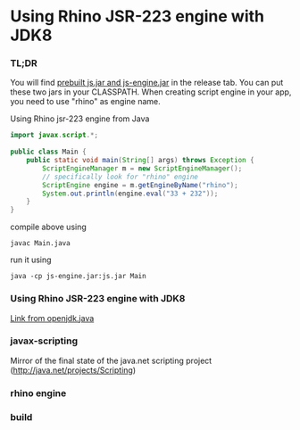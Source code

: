 # Using Rhino JSR-223 engine with JDK8
### TL;DR


You will find [prebuilt js.jar and js-engine.jar](https://github.com/zeroboo/javax-scripting/releases/tag/v1.0.0) in the release tab. You can put these two jars in your CLASSPATH. When creating script engine in your app, you need to use "rhino" as engine name.

Using Rhino jsr-223 engine from Java
```java
import javax.script.*;
 
public class Main {
    public static void main(String[] args) throws Exception {
        ScriptEngineManager m = new ScriptEngineManager();
        // specifically look for "rhino" engine
        ScriptEngine engine = m.getEngineByName("rhino");
        System.out.println(engine.eval("33 + 232"));
    }
}
```
compile above using
 
```javac Main.java```
 
run it using
 
```java -cp js-engine.jar:js.jar Main```


### Using Rhino JSR-223 engine with JDK8
[Link from openjdk.java](https://wiki.openjdk.java.net/display/Nashorn/Using+Rhino+JSR-223+engine+with+JDK8)

### javax-scripting
Mirror of the final state of the java.net scripting project (http://java.net/projects/Scripting)

### rhino engine

### build



